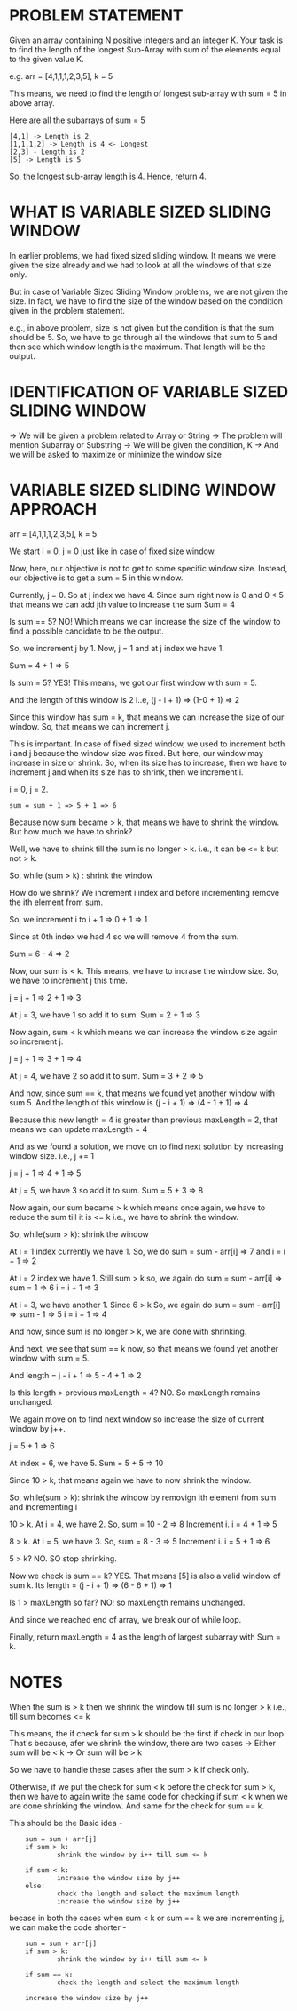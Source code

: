 # PROBLEM STATEMENT

Given an array containing N positive integers and an integer K. Your task is to find the length of the longest Sub-Array with sum of the elements equal to the given value K.


e.g. arr = [4,1,1,1,2,3,5], k = 5

This means, we need to find the length of longest sub-array with sum = 5 in above array.

Here are all the subarrays of sum = 5

    [4,1] -> Length is 2
    [1,1,1,2] -> Length is 4 <- Longest
    [2,3] - Length is 2
    [5] -> Length is 5

So, the longest sub-array length is 4. Hence, return 4.

# WHAT IS VARIABLE SIZED SLIDING WINDOW

In earlier problems, we had fixed sized sliding window. It means we were given the size already and we had to look at all the windows of that size only.

But in case of Variable Sized Sliding Window problems, we are not given the size. In fact, we have to find the size of the window based on the condition given in the problem statement. 

e.g., in above problem, size is not given but the condition is that the sum should be 5. So, we have to go through all the windows that sum to 5 and then see which window length is the maximum. That length will be the output.

# IDENTIFICATION OF VARIABLE SIZED SLIDING WINDOW

-> We will be given a problem related to Array or String
-> The problem will mention Subarray or Substring
-> We will be given the condition, K
-> And we will be asked to maximize or minimize the window size


# VARIABLE SIZED SLIDING WINDOW APPROACH

arr = [4,1,1,1,2,3,5], k = 5

We start i = 0, j = 0 just like in case of fixed size window.

Now, here, our objective is not to get to some specific window size. Instead, our objective is to get a sum = 5 in this window. 

Currently, j = 0. So at j index we have 4. 
Since sum right now is 0 and 0 < 5 that means we can add jth value to increase the sum
Sum = 4

Is sum == 5? NO! Which means we can increase the size of the window to find a possible candidate to be the output.

So, we increment j by 1. Now, j = 1 and at j index we have 1. 

Sum = 4 + 1 => 5

Is sum = 5? YES! This means, we got our first window with sum = 5. 

And the length of this window is 2 i..e, (j - i + 1) => (1-0 + 1) => 2

Since this window has sum = k, that means we can increase the size of our window. So, that means we can increment j.

This is important. In case of fixed sized window, we used to increment both i and j because the window size was fixed. But here, our window may increase in size or shrink. So, when its size has to increase, then we have to increment j and when its size has to shrink, then we increment i.

i = 0, j = 2. 

    sum = sum + 1 => 5 + 1 => 6

Because now sum became > k, that means we have to shrink the window. But how much we have to shrink?

Well, we have to shrink till the sum is no longer > k. i.e., it can be <= k but not > k.

So, while (sum > k) : shrink the window

How do we shrink? We increment i index and before incrementing remove the ith element from sum.

So, we increment i to i + 1 => 0 + 1 => 1

Since at 0th index we had 4 so we will remove 4 from the sum.

Sum = 6 - 4 => 2

Now, our sum is < k.  This means, we have to incrase the window size. So, we have to increment j this time. 

j = j + 1 => 2 + 1 => 3

At j = 3, we have 1 so add it to sum. Sum = 2 + 1 => 3

Now again, sum  < k which means we can increase the window size again so increment j.

j = j + 1 => 3 + 1 => 4

At j = 4, we have 2 so add it to sum. Sum = 3 + 2 => 5

And now, since sum == k, that means we found yet another window with sum 5. And the length of this window is (j - i + 1) => (4 - 1 + 1) => 4

Because this new length = 4 is greater than previous maxLength = 2, that means we can update maxLength = 4

And as we found a solution, we move on to find next solution by increasing window size. i.e., j += 1

j = j + 1 => 4 + 1 => 5

At j = 5, we have 3 so add it to sum. Sum = 5 + 3 => 8

Now again, our sum became > k which means once again, we have to reduce the sum till it is <= k i.e., we have to shrink the window.

So, while(sum > k): shrink the window

At i = 1 index currently we have 1. So, we do sum = sum - arr[i] => 7
and i = i + 1 => 2

At i = 2 index we have 1.
Still sum > k so, we again do sum = sum - arr[i] => sum = 1 => 6
i = i + 1 => 3

At i = 3, we have another 1. Since 6 > k So, we again do sum = sum - arr[i] => sum - 1 => 5
i = i + 1 => 4

And now, since sum is no longer > k, we are done with shrinking.

And next, we see that sum == k now, so that means we found yet another window with sum = 5. 

And length = j - i + 1 => 5 - 4 + 1 => 2

Is this length > previous maxLength = 4? NO. So maxLength remains unchanged.

We again move on to find next window so increase the size of current window by j++.

j = 5 + 1 => 6

At index = 6, we have 5. Sum = 5 + 5 => 10

Since 10 > k, that means again we have to now shrink the window. 

So, while(sum > k): shrink the window by removign ith element from sum and incrementing i

10 > k. At i = 4, we have 2. So, sum = 10 - 2 => 8 
Increment i. i = 4 + 1 => 5

8 > k. At i = 5, we have 3. So, sum = 8 - 3 => 5 
Increment i. i = 5 + 1 => 6

5 > k? NO. SO stop shrinking.


Now we check is sum == k? YES. That means [5] is also a valid window of sum k. Its length = (j - i + 1) => (6 - 6 + 1) => 1

Is 1 > maxLength so far? NO! so maxLength remains unchanged.


And since we reached end of array, we break our of while loop.


Finally, return maxLength = 4 as the length of largest subarray with Sum = k.



# NOTES

When the sum is > k then we shrink the window till sum is no longer > k i.e., till sum becomes <= k

This means, the if check for sum > k should be the first if check in our loop. That's because, afer we shrink the window, there are two cases
    -> Either sum will be < k
    -> Or sum will be > k

So we have to handle these cases after the sum > k if check only.

Otherwise, if we put the check for sum < k before the check for sum > k, then we have to again write the same code for checking if sum < k when we are done shrinking the window. And same for the check for sum == k.

This should be the Basic idea -


        sum = sum + arr[j]
        if sum > k:
                shrink the window by i++ till sum <= k
        
        if sum < k:
                increase the window size by j++
        else:
                check the length and select the maximum length
                increase the window size by j++

becase in both the cases when sum < k or sum == k we are incrementing j, we can make the code shorter -

        sum = sum + arr[j]
        if sum > k:
                shrink the window by i++ till sum <= k
        
        if sum == k:
                check the length and select the maximum length
        
        increase the window size by j++


